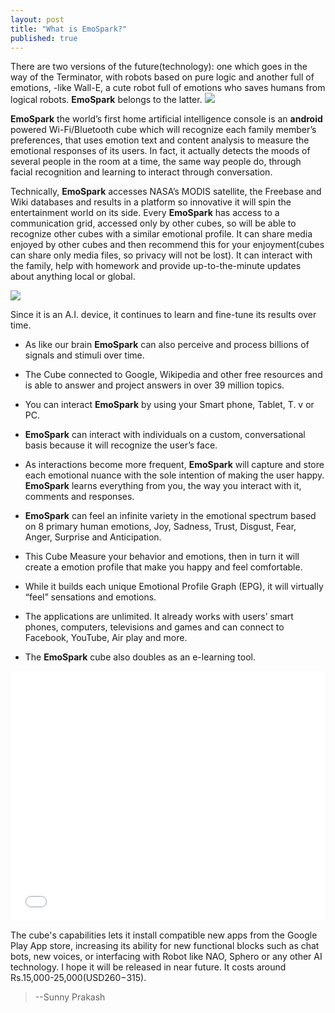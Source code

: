 ```yaml
---
layout: post
title: "What is EmoSpark?"
published: true
---
```


There are two versions of the future(technology): one which goes in the way of the Terminator, with robots based on pure logic and another full of emotions, -like Wall-E, a cute robot full of emotions who saves humans from logical robots. **EmoSpark** belongs to the latter. 
![](https://lh5.googleusercontent.com/-U5OJ7U1b_f0/VEKUEgxgwmI/AAAAAAAAAS8/-fWo2N-dKIc/w301-h313-no/emospark1.png)

**EmoSpark** the world’s first home artificial intelligence console is an **android** powered Wi-Fi/Bluetooth cube which will recognize each family member’s preferences, that uses emotion text and content analysis to measure the emotional responses of its users. In fact, it actually detects the moods of several people in the room at a time, the same way people do, through facial recognition and learning to interact through conversation.


Technically, **EmoSpark** accesses NASA’s MODIS satellite, the Freebase and Wiki databases and results in a platform so innovative it will spin the entertainment world on its side.
Every **EmoSpark** has access to a communication grid, accessed only by other cubes, so will be able to recognize other cubes with a similar emotional profile. It can share media enjoyed by other cubes and then recommend this for your enjoyment(cubes can share only media files, so privacy will not be lost). It can interact with the family, help with homework and provide up-to-the-minute updates about anything local or global.

![](https://lh4.googleusercontent.com/-VZYz_rMVh70/VEKUEwKFU7I/AAAAAAAAATA/ufOZHhCF9yo/w485-h238-no/emospark2.jpg)

Since it is an A.I. device, it continues to learn and fine-tune its results over time.
- As like our brain **EmoSpark** can also perceive and process billions of signals and stimuli over time. 

- The Cube connected to Google, Wikipedia and other free resources and is able to answer and project answers in over 39 million topics. 

- You can interact **EmoSpark** by using your Smart phone, Tablet, T. v or PC. 

* **EmoSpark** can interact with individuals on a custom, conversational basis because it will recognize the user’s face.

* As interactions become more frequent, **EmoSpark** will capture and store each emotional nuance with the sole intention of making the user happy.
**EmoSpark** learns everything from you, the way you interact with it, comments and responses.

* **EmoSpark** can feel an infinite variety in the emotional spectrum based on 8 primary human emotions, Joy, Sadness, Trust, Disgust, Fear, Anger, Surprise and Anticipation. 

* This Cube Measure your behavior and emotions, then in turn it will create a emotion profile that make you happy and feel comfortable.

* While it builds each unique Emotional Profile Graph (EPG), it will virtually “feel” sensations and emotions.

* The applications are unlimited. It already works with users’ smart phones, computers, televisions and games and can connect to Facebook, YouTube, Air play and more.

* The **EmoSpark** cube also doubles as an e-learning tool.

<iframe width="100%" height="400" src="//www.youtube.com/embed/odQw5BDnCRs" frameborder="0" allowfullscreen></iframe>

The cube's capabilities lets it install compatible new apps from the Google Play App store, increasing its ability for new functional blocks such as chat bots, new voices, or interfacing with Robot like NAO, Sphero or any other AI technology. I hope it will be released in near future. It costs around Rs.15,000-25,000(USD$260-$315).


>--Sunny Prakash
